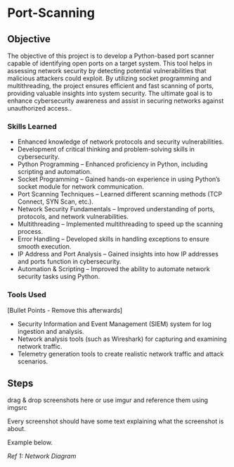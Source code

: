 # Port-Scanning

## Objective

The objective of this project is to develop a Python-based port scanner capable of identifying open ports on a target system. This tool helps in assessing network security by detecting potential vulnerabilities that malicious attackers could exploit. By utilizing socket programming and multithreading, the project ensures efficient and fast scanning of ports, providing valuable insights into system security. The ultimate goal is to enhance cybersecurity awareness and assist in securing networks against unauthorized access..

### Skills Learned

- Enhanced knowledge of network protocols and security vulnerabilities.
- Development of critical thinking and problem-solving skills in cybersecurity.
- Python Programming – Enhanced proficiency in Python, including scripting and automation.
- Socket Programming – Gained hands-on experience in using Python’s socket module for network communication.
- Port Scanning Techniques – Learned different scanning methods (TCP Connect, SYN Scan, etc.).
- Network Security Fundamentals – Improved understanding of ports, protocols, and network vulnerabilities.
- Multithreading – Implemented multithreading to speed up the scanning process.
- Error Handling – Developed skills in handling exceptions to ensure smooth execution.
- IP Address and Port Analysis – Gained insights into how IP addresses and ports function in cybersecurity.
- Automation & Scripting – Improved the ability to automate network security tasks using Python.


### Tools Used
[Bullet Points - Remove this afterwards]

- Security Information and Event Management (SIEM) system for log ingestion and analysis.
- Network analysis tools (such as Wireshark) for capturing and examining network traffic.
- Telemetry generation tools to create realistic network traffic and attack scenarios.

## Steps
drag & drop screenshots here or use imgur and reference them using imgsrc

Every screenshot should have some text explaining what the screenshot is about.

Example below.

*Ref 1: Network Diagram*
